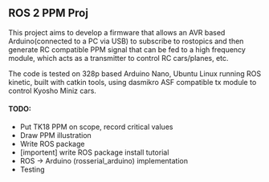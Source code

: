 ## ROS 2 PPM Proj
This project aims to develop a firmware that allows an AVR based Arduino(connected to a PC via USB) to subscribe to rostopics and then generate RC compatible PPM signal that can be fed to a high frequency module, which acts as a transmitter to control RC cars/planes, etc.

The code is tested on 328p based Arduino Nano, Ubuntu Linux running ROS kinetic, built with catkin tools, using dasmikro ASF compatible tx module to control Kyosho Miniz cars.

#### TODO:
* Put TK18 PPM on scope, record critical values
* Draw PPM illustration
* Write ROS package
* [importent] write ROS package install tutorial
* ROS -> Arduino (rosserial_arduino) implementation
* Testing
